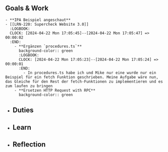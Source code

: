 ## Goals & Work
	- **IPA Beispiel angeschaut**
	- [[LRN-220: Supercheck Website 3.0]]
	  :LOGBOOK:
	  CLOCK: [2024-04-22 Mon 17:05:45]--[2024-04-22 Mon 17:05:47] =>  00:00:02
	  :END:
		- **Ergänzen `procedures.ts`**
		  background-color:: green
		  :LOGBOOK:
		  CLOCK: [2024-04-22 Mon 17:05:23]--[2024-04-22 Mon 17:05:24] =>  00:00:01
		  :END:
			- In procedures.ts habe ich und Mike nur eine wurde nur ein Beispiel für ein fetch Funktion geschrieben. Meine Aufgabe wäre nun, das Gleiche für den Rest der fetch-Funktionen zu implementieren und es zum laufen zu bringen
		- **Ersetzen HTTP Request with RPC**
		  background-color:: green
- ## Duties
- ## Learn
- ## Reflection